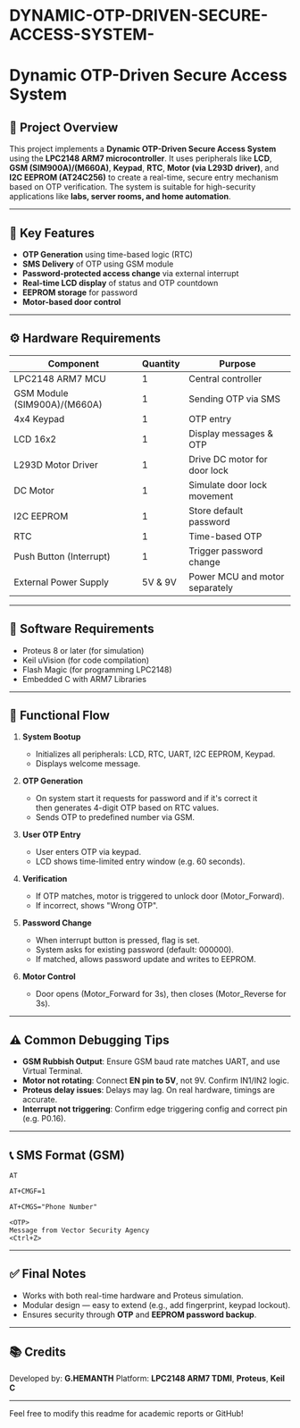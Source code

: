 # DYNAMIC-OTP-DRIVEN-SECURE-ACCESS-SYSTEM-
# Dynamic OTP-Driven Secure Access System

## 📌 Project Overview

This project implements a **Dynamic OTP-Driven Secure Access System** using the **LPC2148 ARM7 microcontroller**. It uses peripherals like **LCD**, **GSM (SIM900A)/(M660A)**, **Keypad**, **RTC**, **Motor (via L293D driver)**, and **I2C EEPROM (AT24C256)** to create a real-time, secure entry mechanism based on OTP verification. The system is suitable for high-security applications like **labs, server rooms, and home automation**.

---

## 🧩 Key Features

* **OTP Generation** using time-based logic (RTC)
* **SMS Delivery** of OTP using GSM module
* **Password-protected access change** via external interrupt
* **Real-time LCD display** of status and OTP countdown
* **EEPROM storage** for password
* **Motor-based door control**

---

## ⚙️ Hardware Requirements

| Component                   | Quantity | Purpose                        |
| --------------------------- | -------- | ------------------------------ |
| LPC2148 ARM7 MCU            | 1        | Central controller             |
| GSM Module (SIM900A)/(M660A)| 1        | Sending OTP via SMS            |
| 4x4 Keypad                  | 1        | OTP entry                      |
| LCD 16x2                    | 1        | Display messages & OTP         |
| L293D Motor Driver          | 1        | Drive DC motor for door lock   |
| DC Motor                    | 1        | Simulate door lock movement    |
| I2C EEPROM                  | 1        | Store default password         |
| RTC                         | 1        | Time-based OTP                 |
| Push Button (Interrupt)     | 1        | Trigger password change        |
| External Power Supply       | 5V & 9V  | Power MCU and motor separately |

---

## 💾 Software Requirements

* Proteus 8 or later (for simulation)
* Keil uVision (for code compilation)
* Flash Magic (for programming LPC2148)
* Embedded C with ARM7 Libraries

---

## 🔁 Functional Flow

1. **System Bootup**

   * Initializes all peripherals: LCD, RTC, UART, I2C EEPROM, Keypad.
   * Displays welcome message.

2. **OTP Generation**

   * On system start it requests for password and if it's correct it then generates 4-digit OTP based on RTC values.
   * Sends OTP to predefined number via GSM.

3. **User OTP Entry**

   * User enters OTP via keypad.
   * LCD shows time-limited entry window (e.g. 60 seconds).

4. **Verification**

   * If OTP matches, motor is triggered to unlock door (Motor\_Forward).
   * If incorrect, shows "Wrong OTP".

5. **Password Change**

   * When interrupt button is pressed, flag is set.
   * System asks for existing password (default: 000000).
   * If matched, allows password update and writes to EEPROM.

6. **Motor Control**

   * Door opens (Motor\_Forward for 3s), then closes (Motor\_Reverse for 3s).

---

## ⚠️ Common Debugging Tips

* **GSM Rubbish Output**: Ensure GSM baud rate matches UART, and use Virtual Terminal.
* **Motor not rotating**: Connect **EN pin to 5V**, not 9V. Confirm IN1/IN2 logic.
* **Proteus delay issues**: Delays may lag. On real hardware, timings are accurate.
* **Interrupt not triggering**: Confirm edge triggering config and correct pin (e.g. P0.16).

---

## 📞 SMS Format (GSM)

```
AT

AT+CMGF=1

AT+CMGS="Phone Number"

<OTP>
Message from Vector Security Agency
<Ctrl+Z>
```

---

## ✅ Final Notes

* Works with both real-time hardware and Proteus simulation.
* Modular design — easy to extend (e.g., add fingerprint, keypad lockout).
* Ensures security through **OTP** and **EEPROM password backup**.

---

## 📚 Credits

Developed by: **G.HEMANTH**
Platform: **LPC2148 ARM7 TDMI**, **Proteus**, **Keil C**

---

Feel free to modify this readme for academic reports or GitHub!

